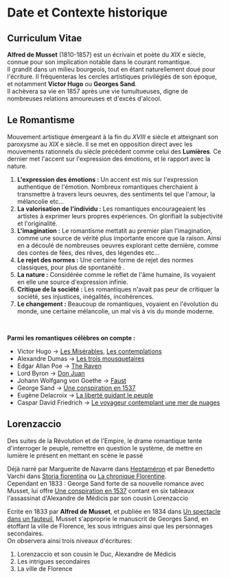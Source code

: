 # Date et Contexte historique

## Curriculum Vitae
**Alfred de Musset** (1810-1857) est un écrivain et poète du $XIX$ e siècle, connue pour son implication notable dans le courant romantique.  
Il grandit dans un milieu bourgeois, tout en étant naturellement doué pour l'écriture. Il fréquenteras les cercles artistiques privilégiés de son époque, et notamment **Victor Hugo** ou **Georges Sand**.   
Il achèvera sa vie en 1857 après une vie tumultueuses, digne de nombreuses relations amoureuses et d'excès d'alcool.

## Le Romantisme
Mouvement artistique émergeant à la fin du $XVIII$ e siècle et atteignant son paroxysme au $XIX$ e siècle. Il se met en opposition direct avec les mouvements rationnels du siècle précédent comme celui des **Lumières**. Ce dernier met l'accent sur l'expression des émotions, et le rapport avec la nature.  

1. **L'expression des émotions :**
    Un accent est mis sur l'expression authentique de l'émotion. Nombreux romantiques cherchaient à transmettre à travers leurs oeuvres, des sentiments tel que l'amour, la mélancolie etc...
2. **La valorisation de l'individu :**
    Les romantiques encourageaient les artistes à exprimer leurs propres expériences. On glorifiait la subjectivité et l'originalité.
3. **L'imagination :**
    Le romantisme mettatit au premier plan l'imagination, comme une source de vérité plus importante encore que la raison. Ainsi en a découlé de nombreuses oeuvres explorant cette dernière, comme des contes de fées, des rêves, des légendes etc...
4. **Le rejet des normes :**
    Une certaine forme de rejet des normes classiques, pour plus de spontanéité .
5. **La nature :**
    Considérée comme le reflet de l'âme humaine, ils voyaient en elle une source d'expression infinie.
6. **Critique de la société :**
    Les romantiques n'avait pas peur de critiquer la société, ses injustices, inégalités, incohérences.
7. **Le changement :**
    Beaucoup de romantiques, voyaient en l'évolution du monde, une certaine mélancolie, un mal vis à vis du monde moderne.

<br>

**Parmi les romantiques célèbres on compte :**
 - Victor Hugo -> <u>Les Misérables</u>, <u>Les contemplations</u>
 - Alexandre Dumas -> <u>Les trois mousquetaires</u>
 - Edgar Allan Poe -> <u>The Raven</u>
 - Lord Byron -> <u>Don Juan</u>
 - Johann Wolfgang von Goethe -> <u>Faust</u>
 - George Sand -> <u>Une conspiration en 1537</u>
 - Eugène Delacroix -> <u>La liberté guidant le peuple</u>
 - Caspar David Friedrich -> <u>Le voyageur contemplant une mer de nuages</u>


## Lorenzaccio
Des suites de la Révolution et de l'Empire, le drame romantique tente d'interroger le peuple, remettre en question le système, de mettre en lumière le présent en mettant en scène le passé

Déjà narré par Marguerite de Navarre dans <u>Heptaméron</u> et par Benedetto Varchi dans <u>Storia fiorentina</u> ou <u>La chronique Florentine</u>.  
Cependant en 1833 : George Sand forte de sa nouvelle romance avec Musset, lui offre <u>Une conspiration en 1537</u> contant en six tableaux l'assassinat d'Alexandre de Médicis par son cousin Lorenzaccio

Ecrite en 1833 par **Alfred de Musset**, et publiée en 1834 dans <u>Un spectacle dans un fauteuil</u>, Musset s'approprie le manuscrit de Georges Sand, en étoffant la ville de Florence, les sous intrigues ainsi que les personnages secondaires.  
On observera ainsi trois niveaux d'écritures:
1. Lorenzaccio et son cousin le Duc, Alexandre de Médicis
2. Les intrigues secondaires
3. La ville de Florence